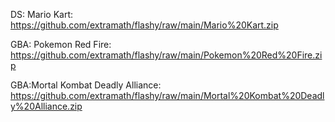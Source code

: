 DS: Mario Kart: https://github.com/extramath/flashy/raw/main/Mario%20Kart.zip

GBA: Pokemon Red Fire: https://github.com/extramath/flashy/raw/main/Pokemon%20Red%20Fire.zip

GBA:Mortal Kombat Deadly Alliance: https://github.com/extramath/flashy/raw/main/Mortal%20Kombat%20Deadly%20Alliance.zip
